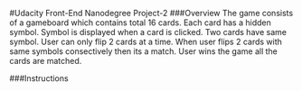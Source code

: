 #Udacity Front-End Nanodegree Project-2
###Overview
The game consists of a gameboard which contains total 16 cards.
Each card has a hidden symbol. Symbol is displayed when a card is clicked.
Two cards have same symbol. User can only flip 2 cards at a time.
When user flips 2 cards with same symbols consectively then its a match.
User wins the game all the cards are matched. 

###Instructions
